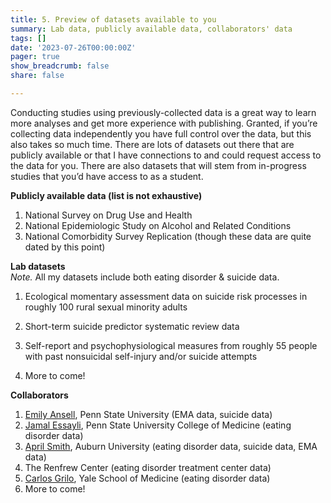 ```yaml
---
title: 5. Preview of datasets available to you
summary: Lab data, publicly available data, collaborators' data
tags: []
date: '2023-07-26T00:00:00Z'
pager: true
show_breadcrumb: false
share: false

---
```

Conducting studies using previously-collected data is a great way to learn more analyses and get more experience with publishing. Granted, if you’re collecting data independently you have full control over the data, but this also takes so much time. There are lots of datasets out there that are publicly available or that I have connections to and could request access to the data for you. There are also datasets that will stem from in-progress studies that you’d have access to as a student.

**Publicly available data (list is not exhaustive)**
1. National Survey on Drug Use and Health
2. National Epidemiologic Study on Alcohol and Related Conditions 
3. National Comorbidity Survey Replication (though these data are quite dated by this point)

**Lab datasets**<br>
*Note.* All my datasets include both eating disorder & suicide data.

1. Ecological momentary assessment data on suicide risk processes in roughly 100 rural sexual minority adults

2. Short-term suicide predictor systematic review data

3. Self-report and psychophysiological measures from roughly 55 people with past nonsuicidal self-injury and/or suicide attempts

4. More to come!

**Collaborators**
1. [Emily Ansell](https://sites.psu.edu/repeatlab/), Penn State University (EMA data, suicide data)
2. [Jamal Essayli](https://sites.psu.edu/abhlab/), Penn State University College of Medicine (eating disorder data)
3. [April Smith](https://www.redslab.org), Auburn University (eating disorder data, suicide data, EMA data)
4. The Renfrew Center (eating disorder treatment center data)
5. [Carlos Grilo](https://medicine.yale.edu/psychiatry/research/programs/clinical_people/power/?locationId=354), Yale School of Medicine (eating disorder data)
6. More to come!

